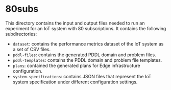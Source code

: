 # 80subs

This directory contains the input and output files needed to run an experiment for an IoT system with 80 subscriptions. It contains the following subdirectories:
* ```dataset```: contains the performance metrics dataset of the IoT system as a set of CSV files.
* ```pddl-files```: contains the generated PDDL domain and problem files.
* ```pddl-templates```: contains the PDDL domain and problem file templates.
* ```plans```: contained the generated plans for Edge infrastructure configuration.
 * ```system-specifications```: contains JSON files that represent the IoT system specification under different configuration settings.